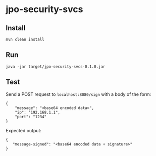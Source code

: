 # jpo-security-svcs

## Install

`mvn clean install`

## Run

`java -jar target/jpo-security-svcs-0.1.0.jar`

## Test

Send a POST request to `localhost:8080/sign` with a body of the form:

```
{
	"message": "<base64 encoded data>",
	"ip": "192.168.1.1",
	"port": "1234"
}
```

Expected output:

```
{
   "message-signed": "<base64 encoded data + signature>"
}
```

